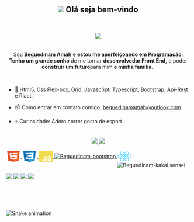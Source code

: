 
<span align="center">

## <img src="https://i.imgur.com/0hdZ65D.gif" width="40px"> Olá seja bem-vindo</h2>

</span>
<br>
<br>
<div align="center" >

<img src="https://sotecdi.com/web/wp-content/uploads/2019/08/programador.gif" width="700px" />

</div>

<br>
<p align="center">
  Sou <strong>Beguedinam Amah</strong> e <strong>estou me aperfeiçoando em Programação</strong>.<br />
<strong>Tenho um grande sonho</strong> de me tornar <strong>desenvolvedor Front End,</strong>
e poder <strong>construir um futuro</strong>para mim <strong>e minha familia.</strong>.
</p>

<br>




- 🌱 Html5, Css Flex-box, Grid, Javascript, Typescript, Bootstrap, Api-Rest e Riact.
- 📫 Como entrar em contato comigo: beguedinamamah@outlook.com

- ⚡ Curiosidade: Adoro correr gosto de esport.
<br>

<div align="center">
  <a href="https://github.com/BeguedinamAmah">
  <img height="150em" src="https://github-readme-stats.vercel.app/api?username=BeguedinamAmah&show_icons=true&theme=dracula&include_all_commits=true&count_private=true"/>
  <img height="150em" src="https://github-readme-stats.vercel.app/api/top-langs/?username=BeguedinamAmah&layout=compact&langs_count=7&theme=dracula"/>
</div>
  <br>
  <div style="display: inline_block" <br>
  <img align="center" alt="Beguedinam-HTML" height="30" width="40" src="https://raw.githubusercontent.com/devicons/devicon/master/icons/html5/html5-original.svg">
  <img align="center" alt="Beguedinam-CSS" height="30" width="40" src="https://raw.githubusercontent.com/devicons/devicon/master/icons/css3/css3-original.svg">
  <img align="center" alt="Beguedinam-Js" height="30" width="40" src="https://raw.githubusercontent.com/devicons/devicon/master/icons/javascript/javascript-plain.svg"> 
  <img align="center" alt="Beguedinam-bootstrap" height="30" width="40" src="https://cdn.jsdelivr.net/gh/devicons/devicon/icons/bootstrap/bootstrap-plain.svg">
  <img align="center" alt="Beguedinam-React" height="30" width="40" src="https://raw.githubusercontent.com/devicons/devicon/master/icons/react/react-original.svg">
  <img align="right" alt="Beguedinam-kakai sensei"  height="170" width="200" border-radius="50%" src="https://pa1.narvii.com/7085/1dc612072aceddf8c20e69d8b1168aa3fa659aa2r1-498-274_hq.gif">
</div>
  
  <br>
  <div margin="10px"> 
 
  <a href="https://www.instagram.com/Beguedinam_7/" target="_blank"><img src="https://img.shields.io/badge/-Instagram-%23E4405F?style=for-the-badge&logo=instagram&logoColor=white" target="_blank"></a>
 	<a href="https://twitter.com/Beguedinam?t=piBFyqEtHy-QvFkcM6jCwQ&s=09" target="_blank"><img src="https://img.shields.io/badge/Twitch-9146FF?style=for-the-badge&logo=twitch&logoColor=white"         target="_blank"></a> 
  <a href = "mailto:beguedinamamah@outlook.com"><img src="https://img.shields.io/badge/Microsoft_Outlook-0078D4?style=for-the-badge&logo=microsoft-outlook&logoColor=white"></a>
  <a href="https://www.linkedin.com/in/beguedinam Amah/" target="_blank"><img src="https://img.shields.io/badge/-LinkedIn-%230077B5?style=for-the-badge&logo=linkedin&logoColor=white" target="_blank" ></a>    
      <br>
  <br>
  <br>
  <br>
  
   ![Snake animation](https://github.com/Beguedinamamah/Beguedinamamah/blob/output/github-contribution-grid-snake.svg)
 
 
</div>


